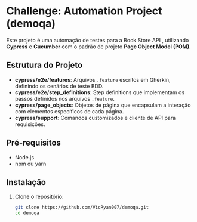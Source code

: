 # Challenge: Automation Project (demoqa)

Este projeto é uma automação de testes para a Book Store API , utilizando **Cypress** e **Cucumber** com o padrão de projeto **Page Object Model (POM)**. 

## Estrutura do Projeto

- **cypress/e2e/features**: Arquivos `.feature` escritos em Gherkin, definindo os cenários de teste BDD.
- **cypress/e2e/step_definitions**: Step definitions que implementam os passos definidos nos arquivos `.feature`.
- **cypress/page_objects**: Objetos de página que encapsulam a interação com elementos específicos de cada página.
- **cypress/support**: Comandos customizados e cliente de API para requisições.

## Pré-requisitos

- Node.js
- npm ou yarn

## Instalação

1. Clone o repositório:

   ```bash
   git clone https://github.com/VicRyan007/demoqa.git
   cd demoqa
